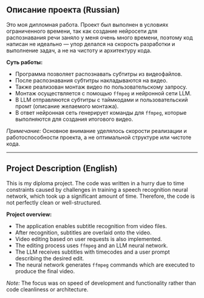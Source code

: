 <h2>Описание проекта (Russian)</h2>
<p>Это моя дипломная работа. Проект был выполнен в условиях ограниченного времени, так как создание нейросети для распознавания речи заняло у меня очень много времени, поэтому код написан не идеально — упор делался на скорость разработки и выполнение задач, а не на чистоту и архитектуру кода.</p>

<p><strong>Суть работы:</strong></p>
<ul>
  <li>Программа позволяет распознавать субтитры из видеофайлов.</li>
  <li>После распознавания субтитры накладываются на видео.</li>
  <li>Также реализован монтаж видео по пользовательскому запросу.</li>
  <li>Монтаж осуществляется с помощью <code>ffmpeg</code> и нейронной сети LLM.</li>
  <li>В LLM отправляются субтитры с таймкодами и пользовательский промт (описание желаемого монтажа).</li>
  <li>В ответ нейронная сеть генерирует команды для <code>ffmpeg</code>, которые выполняются для создания итогового видео.</li>
</ul>

<p><em>Примечание:</em> Основное внимание уделялось скорости реализации и работоспособности проекта, а не оптимальной структуре или чистоте кода.</p>

<hr>

<h2>Project Description (English)</h2>
<p>This is my diploma project. The code was written in a hurry due to time constraints caused by challenges in training a speech recognition neural network, which took up a significant amount of time. Therefore, the code is not perfectly clean or well-structured.</p>

<p><strong>Project overview:</strong></p>
<ul>
  <li>The application enables subtitle recognition from video files.</li>
  <li>After recognition, subtitles are overlaid onto the video.</li>
  <li>Video editing based on user requests is also implemented.</li>
  <li>The editing process uses <code>ffmpeg</code> and an LLM neural network.</li>
  <li>The LLM receives subtitles with timecodes and a user prompt describing the desired edit.</li>
  <li>The neural network generates <code>ffmpeg</code> commands which are executed to produce the final video.</li>
</ul>

<p><em>Note:</em> The focus was on speed of development and functionality rather than code cleanliness or architecture.</p>
